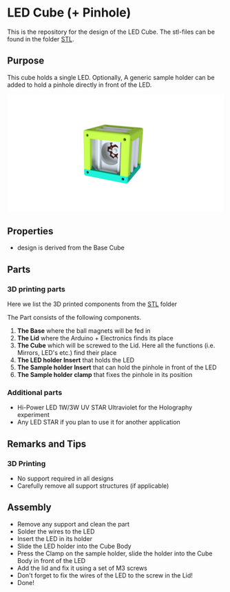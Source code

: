 # LED Cube (+ Pinhole)
This is the repository for the design of the LED Cube. The stl-files can be found in the folder [STL](./STL).



## Purpose
This cube holds a single LED. Optionally, A generic sample holder can be added to hold a pinhole directly in front of the LED.

<p align="center">
<img src="./IMAGES/Assembly_Cube_LED_holder_v2.png"
width="1000">
</p>


## Properties
* design is derived from the Base Cube

## Parts

### 3D printing parts
Here we list the 3D printed components from the [STL](./STL) folder


The Part consists of the following components.

1. **The Base** where the ball magnets will be fed in
2. **The Lid** where the Arduino + Electronics finds its place
3. **The Cube** which will be screwed to the Lid. Here all the functions (i.e. Mirrors, LED's etc.) find their place
4. **The LED holder Insert** that holds the LED
5. **The Sample holder Insert** that can hold the pinhole in front of the LED
6. **The Sample holder clamp** that fixes the pinhole in its position



### Additional parts
* Hi-Power LED 1W/3W UV STAR Ultraviolet for the Holography experiment
* Any LED STAR if you plan to use it for another application



## Remarks and Tips

### 3D Printing
* No support required in all designs
* Carefully remove all support structures (if applicable)


## Assembly
* Remove any support and clean the part
* Solder the wires to the LED
* Insert the LED in its holder
* Slide the LED holder into the Cube Body
* Press the Clamp on the sample holder, slide the holder into the Cube Body in front of the LED
* Add the lid and fix it using a set of M3 screws
* Don't forget to fix the wires of the LED to the screw in the Lid!
* Done!
